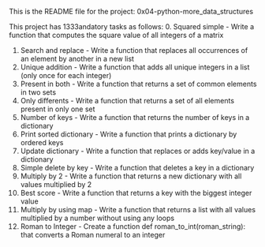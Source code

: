 This is the README file for the project: 0x04-python-more_data_structures

This project has 1333andatory tasks as follows:
0. Squared simple - Write a function that computes the square value of all integers of a matrix
1. Search and replace - Write a function that replaces all occurrences of an element by another in a new list
2. Unique addition - Write a function that adds all unique integers in a list (only once for each integer)
3. Present in both - Write a function that returns a set of common elements in two sets
4. Only differents - Write a function that returns a set of all elements present in only one set
5. Number of keys - Write a function that returns the number of keys in a dictionary
6. Print sorted dictionary - Write a function that prints a dictionary by ordered keys
7. Update dictionary - Write a function that replaces or adds key/value in a dictionary
8. Simple delete by key - Write a function that deletes a key in a dictionary
9. Multiply by 2 - Write a function that returns a new dictionary with all values multiplied by 2
10. Best score - Write a function that returns a key with the biggest integer value
11. Multiply by using map - Write a function that returns a list with all values multiplied by a number without using any loops
12. Roman to Integer - Create a function def roman_to_int(roman_string): that converts a Roman numeral to an integer
